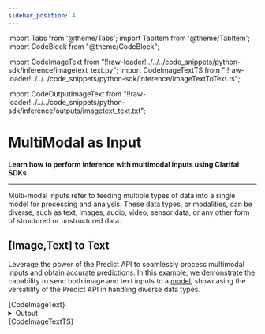 ```yaml
---
sidebar_position: 4
---
```




import Tabs from '@theme/Tabs';
import TabItem from '@theme/TabItem';
import CodeBlock from "@theme/CodeBlock";


import CodeImageText from "!!raw-loader!../../../code_snippets/python-sdk/inference/imagetext_text.py";
import CodeImageTextTS from "!!raw-loader!../../../code_snippets/python-sdk/inference/imageTextToText.ts";



import CodeOutputImageText from "!!raw-loader!../../../code_snippets/python-sdk/inference/outputs/imagetext_text.txt";



# MultiModal as Input

**Learn how to perform inference with multimodal inputs using Clarifai SDKs**
<hr/>

Multi-modal inputs refer to feeding multiple types of data into a single model for processing and analysis. These data types, or modalities, can be diverse, such as text, images, audio, video, sensor data, or any other form of structured or unstructured data.


## [Image,Text] to Text

Leverage the power of the Predict API to seamlessly process multimodal inputs and obtain accurate predictions. In this example, we demonstrate the capability to send both image and text inputs to a [model](https://clarifai.com/openai/chat-completion/models/openai-gpt-4-vision), showcasing the versatility of the Predict API in handling diverse data types.


<Tabs>
<TabItem value="python" label="Python">
    <CodeBlock className="language-python">{CodeImageText}</CodeBlock>
    <details>
  <summary>Output</summary>
    <CodeBlock className="language-text">{CodeOutputImageText}</CodeBlock>
</details>
</TabItem>
<TabItem value="typescript" label="Typescript">
    <CodeBlock className="language-typescript">{CodeImageTextTS}</CodeBlock>
</TabItem>
</Tabs>



